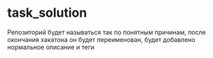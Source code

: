 # task_solution
Репозиторий будет называться так по понятным причинам, после окончания хакатона он будет переименован, будет добавлено нормальное описание и теги
